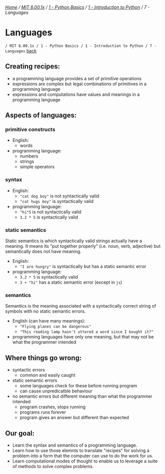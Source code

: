 _[Home](../../../) / [MIT 6.00.1x](../../) / [1 - Python Basics](../) / [1 - Introduction to Python](./) / 7 - Languages_
# Languages
`/ MIT 6.00.1x / 1 - Python Basics / 1 - Introduction to Python / 7 - Languages` [back](./)

## Creating recipes:
- a programming language provides a set of primitive operations
- expressions are complex but legal combinations of primitives in a programming language
- expressions and computations have values and meanings in a programming language

## Aspects of languages:

### primitive constructs
- English:
	- words
- programming language:
	- numbers
	- strings
	- simple operators

### syntax
- English:
	- `"cat dog boy"` is not syntactically valid
	- `"cat hugs boy"` is syntactically valid
- programming language:
	- `"hi"5` is not syntactically valid
	- `3.2 * 5` is syntactically valid

### static semantics
Static semantics is which syntactically valid strings actually have a meaning. It means its "put together properly" (i.e. noun, verb, adjective) but semantically does not have meaning.

- English:
	- `"I are hungry"` is syntactically but has a static semantic error
- programming language:
	- `3.2 * 5` is syntactically valid
	- `3 + "hi"` has a static semantic error (except in `js`)

### semantics
Semantics is the meaning associated with a syntactically correct string of symbols with no static semantic errors.

- English (can have many meanings):
	- `"Flying planes can be dangerous"`
	- `"This reading lamp hasn't uttered a word since I bought it?"`
- programming languages have only one meaning, but that may not be what the programmer intended

## Where things go wrong:
- syntactic errors
	- common and easily caught
- static semantic errors
	- some languages check for these before running program
	- can cause unpredicatble behaviour
- no semantic errors but different meaning than what the programmer intended
	- program crashes, stops running
	- programs runs forever
	- program gives an answer but different than expected

## Our goal:
- Learn the syntax and semantics of a programming language.
- Learn how to use those elemnts to translate "recipes" for solving a problem into a form that the computer can use to do the work for us.
- Learn computational modes of thought to enable us to leverage a suite of methods to solve complex problems.